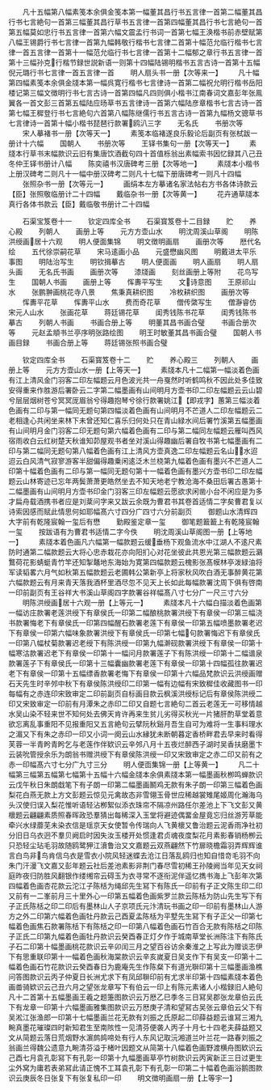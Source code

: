 <!-- { "loadSidebar": true } -->
　　凡十五幅第八幅素笺本余俱金笺本第一幅董其昌行书五言律一首第二幅董其昌行书七言絶句一首第三幅董其昌行草书五言律一首第四幅董其昌行书七言絶句一首第五幅莫如忠行书五言律一首第六幅文震孟行书词一首第七幅王涣楷书前赤壁赋第八幅王锡爵行书七言律一首第九幅韩敬行楷书七言律二首第十幅范允临行楷书七言律一首五言律一首第十一幅范允临行书七言律一首第十二幅郁之章行书五言律一首第十三幅孙克行楷节録世説新语一则第十四幅陆锡明楷书五言古诗一首第十五幅倪元璐行书七言律一首五言律一首
　　明人扇头书一册【次等来一】
　　凡十幅第四幅素笺本余俱金牋本第一幅呉寛行楷书七言律诗一首第二幅祝允明行楷书岳阳楼记第三幅文徴明行书七言古诗一首第四幅凡四则俱小楷书江南春词文嘉彭年张鳯翼各一首文彭三首第五幅陆应旸草书五言律诗一首第六幅陆彦章楷书七言古诗一首第七幅王穉登行书七言絶句六首第八幅陈继儒行书五言古诗一首第九幅杨文骢草书七言律诗一首第十幅小楷书琵琶行款署鸥汃三字
　　无名氏
　　书册次等
　　宋人摹褚书一册【次等天一】
　　素笺本临褚遂良乐毅论后副页有张栻跋一册计十六幅
　　国朝人
　　书册次等
　　王铎书集句一册【次等天一】
　　素牋本行草书末幅款识云旧有集唐饮酒截句四十首值栎翁出素幅索书因忆録其八己丑冬仲王铎书册计八幅
　　陈奕禧书汉唐碑考三册【次等地一】
　　素牋本小楷书上册汉碑考二则凡十一幅中册汉碑考二则凡十七幅下册唐碑考一则凡十四幅
　　张照杂书一册【次等元一】
　　画绢本左方摹诸名家法帖右方书各体诗款云【臣】张照敬临册计二十四幅
　　戴临杂书一册【次等黄一】
　　花卉通草牋本真行各体书款云【臣】戴临敬书册计二十四幅




　　石渠宝笈卷十一
　　钦定四库全书
　　石渠寳笈卷十二目録
　　贮
　　养心殿
　　列朝人
　　画册上等
　　元方方壶山水
　　明沈周溪山草阁
　　明陈洪绶画居十六观
　　明人便面集锦
　　明文徴明画扇
　　画册次等
　　厯代名绘
　　五代徐崇嗣花草
　　宋马逺画小品
　　元盛懋幽风图
　　明戴进太平乐事图
　　明陆治写生
　　明钦揖摹古
　　明人便面画
　　明人画扇
　　明人扇头画
　　无名氏书画
　　画册次等
　　漆牋画
　　刻丝画册上等附
　　花鸟写生
　　国朝人书画
　　画册上等
　　恽夀平写生
　　文诗意图
　　王原祁山水
　　张鹏翀画桃花寺八景
　　焦秉真耕织图
　　冷枚耕织图
　　画册次等
　　恽夀平花草
　　恽夀平山水
　　费而奇花草
　　僧传綮写生
　　僧瀞睿仿宋元人山水
　　张画花草
　　蒋廷锡花草
　　闺秀钱陈书花草
　　闺秀钱陈书摹古
　　列朝人书画
　　书画合册上等
　　明董其昌书画合璧
　　书画合册次等
　　元赵孟頫书兰亭序明张路绘图
　　明王时敏董其昌书画合璧
　　国朝人书画目録
　　书画合册上等
　　蒋廷锡张照书画合璧










　　钦定四库全书
　　石渠寳笈卷十二
　　贮
　　养心殿三
　　列朝人
　　画册上等
　　元方方壶山水一册【上等天一】
　　素牋本凡十二幅第一幅淡着色画有江上清风金门羽客二印左幅题云月色波光共一舟戛然时听鹤鸣秋不因此处多佳致安得重来作胜游后署卧云二字第二幅墨画有山间明月方壶书印二印左幅题云云山碧兮层层烟树苍兮冥冥厐眉翁兮得趣抱琴兮徐行款署姚江【即戎字】蕙第三幅淡着色画有二印与第一幅同无题句第四幅淡着色画有山间明月不芒道人二印左幅题云二老相逢心共闲坐来林下未曾还知仁喜乐归何处只在青山緑水间后署竹溪第五幅墨画有山间明月金门羽客二印无题句第六幅着色画有二印与第二幅同左幅题云雁叫西风宿雨收白云红树楚天秋谁知茆屋观书者坐对溪山得趣幽后署自牧书第七幅墨画有二印与第二幅同无题句第八幅着色画有江上清风方壶真逸二印左幅题云名山水迢迢云白风清气寂寥游客半甜偏得趣乗闲逺泛木兰桡第九幅着色画有墨兴不芒道人二印第十幅着色画有二印与第一幅同无题句第十一幅着色画有墨兴方壶书印二印左幅题云山林寄迹已忘年两鬓萧萧更皓然坐去不知天地老宁教沧海不桑田后署古愚第十二幅墨画有山间明月方壶书印金门羽客三印左幅题云愿欲求闲凿小台不闲应是为多才扁舟载酒携书者应是刘棻问字来又跋云余既为曹君书其卷首适情二字矣曹君复以诗索因感而赋此情思何如耶幅髙六寸四分广四寸六分前副页
　　御题山水清辉四大字前有乾隆宸翰一玺后有懋
　　勤殿鉴定章一玺
　　御笔题籖籖上有乾隆宸翰一玺
　　按跋语有为曹君书适情二字今佚
　　明沈周溪山草阁图一册【上等地一】
　　素牋本着色画凡六幅第一幅款题云缓垂杨下观鱼流水中江湖人不逺尺素防时通第二幅款题云大将心忠赤栽花亦向阳扪心对花坐彼此共恩光第三幅款题云鸂鷘荷花影蜻蜓青竹竿还知掣鼇地东海始为寛第四幅款题云槐影张髙幙林亭泼緑油将军读韬畧六月气如秋第五幅款题云老圃韩公第新亭上将家秋风吹白酒无事醉黄花第六幅款题云有月来青天落我酒杯里酒尽忽不见天上长如此每幅款署沈周下俱有啓南一印前副页有王谷祥大书溪山草阁四字款署谷祥幅髙八寸七分广一尺三寸六分
　　明陈洪绶画居十六观一册【上等元一】
　　素牋本凡十六幅白描淡着色画第一幅访庄款署老莲洪绶下有章侯氏一印第二幅酿桃款署洪绶下有章侯一印第三幅浇书款署悔老下有章侯氏一印第四幅醒石款署老莲下有章侯一印第五幅喷墨款署老迟下有章侯一印第六幅味象款署洪绶下有章侯氏一印第七幅句款署悔迟下有章侯氏一印第八幅杖菊款署迟老绶下有陈洪绶一印第九幅澣砚款署洪绶下有章侯一印第十幅寒沽款署迟老下有章侯一印第十一幅问月款署莲子下有陈洪绶一印第十二幅谱泉款署莲子下有章侯氏一印第十三幅囊幽款署老莲下有章侯一印第十四幅孤往款署迟老下有章侯一印第十五幅缥香款署老悔下有章侯一印第十六幅品梵款识云洪绶画赠石天先生时辛邜中秋下有章侯陈洪绶印二印第一幅有边幅有宋致穉佳收藏图书一印每幅有之赤连印宋致审定二印前副页自标画目款云枫溪洪绶标记后有章侯陈洪绶二印又宋致审定一印前有月潭朱之赤印二印又自题七言絶句二首云老莲无一可移情越水吴山染不轻来世不知何处去佛天肯许再来生贫儿劣得买秋光一片猪肝酌草堂着意欲忘离乱事重阳不见报重阳又五言絶句云擘阮秋谿月吾生自可为难将一生事料理水之湄又下有朱之赤印一印又小词一阕云山水縁犹未断朝暮定香桥畔君去早来时看得芙蓉一半青盻青盻乞与老莲作伴欵识云辛邜八月十五夜烂醉西子湖时吴香扶磨墨卞云装吮管授余乐为朗翁书赠洪绶下有章侯陈洪绶一印又宋致审定之赤二印又前有之赤一印幅髙六寸七分广九寸三分
　　明人便靣集锦一册【上等黄一】
　　凡二十幅第三幅第五幅第七幅第十五幅十六幅金牋本余俱素牋本第一幅墨画秋栁鸣蝉款识云戊午秋日朱朗戱笔下有子朗一印第二幅墨画鬭鸡无款有朱子朗一印第三幅着色画梨花白燕无款上方文彭题云惊见元禽故态非雪翎玉骨世应稀越裳雉尾姬周化瀚海乌头汉使归误入梨花惟听语轻沾栁絮似添衣珠帘不隔凉州路任尔差池上下飞文彭又黄櫰题云翩翩素质照春晖政恐羣猜出每稀深入玉堂将避迹偶畱金屋竟忘归丝游芳草能牵兴水绿蘼芜未染衣信是瑶京天女使暂令传瑞向人飞黄櫰又鲁治题云泥香雨净社初分旧日乌衣迥不羣贝阙启时因失汝玉楼开处惯逢君贞魂夜度梨花月素影春销杨栁云只恐轻尘玷毛羽故随鸥鹭狎江濆鲁治又文嘉题云双燕翩然下竹扉晓檐霜羽弄辉辉谁言白鸟非鸟肯信乌衣是雪衣小院风轻迷蝶去沧江日落乱鸥归也知自惜竒毛羽不向朱门汗漫飞文嘉又彭年题云社后差池素影非荆门春尽雪初稀王孙陵阙当年见天女祠庭昨夜归防胜风翻银作缕缃帘云碍玉为衣寻常不逐衔泥伴遥忆擕书海上飞彭年次第四幅着色画杏花款云沱江子陈栝为绳邱先生冩下有陈氏一印前有子正文陈生印二印又前有一二峯前月三十里外心一印第五幅着色画紫罗兰款云陈栝为防山先生写下有子正氏陈栝之印二印后有墨林山人子京项氏元汴清玩书画之印一印前有墨林山人游方之外二印第六幅着色画牡丹款云己酉夏孟陈栝为平墅先生冩下有子正父一印第七幅着色画焦石款署陈栝下有陈栝之印一印第八幅着色画石竹百合无款有陈栝之印陈子正氏二印第九幅着色画牡丹款识云癸酉春正灯夕作于城南草堂长洲陈注下有陈氏子石二印第十幅墨画桃花款识云辛卯闰三月之望百谷访余秦淮之上写此为赠谈志伊下有思重联印第十一幅着色画秋海棠款识云辛亥嵗夏日吴支作下有吴支一印第十二幅着色画石竹花款识云癸酉春日为鹿庵先生作陈粲下有道光聨印第十三幅墨画渔樵问答图款识云丙子仲夏日长洲尤求下有凤邱聨印前有尤求半印第十四幅素牋本着色画畨骑欵识云己丑六月之望张龙章写下有伯云一印上有陈元素诸人小楷録旧人絶句凡十二首第十五幅墨画王羲之题箑图款识云万厯乙巳季冬三日冩吴郡张龙章伯云氏下有龙章一印第十六幅墨画雅集图款识云万厯庚子清和望冩古吴张云章伯云父下有吴淞江张渔郎一印第十七幅墨画兰花无款有刘振之氏原起二印薛益题云谁冩三湘九畹真墨花璀璨四时新知君生至南陔性一见清芬便袭人丙子十月七十四老夫薛益题又文从简题云落日荒烟野水濵鹧鸪啼处有行人东风记取沅湘道兰叶兰花一路春刘振之翁画兰得魏公遗意九畹清芬溢于楮叶因题文从简第十八幅着色画野渡横舟图欵识云己酉七月袁孔彰冩下有孔彰一印第十九幅墨画草亭竹树款识云丙寅新正三日过更生尘外窝为庸若表弟冩此请正愧不工耳袁孔彰下有孔彰一印第二十幅着色画浴鹅图款识云庚辰冬日张复下有张复私印一印
　　明文徴明画扇一册【上等宇一】
